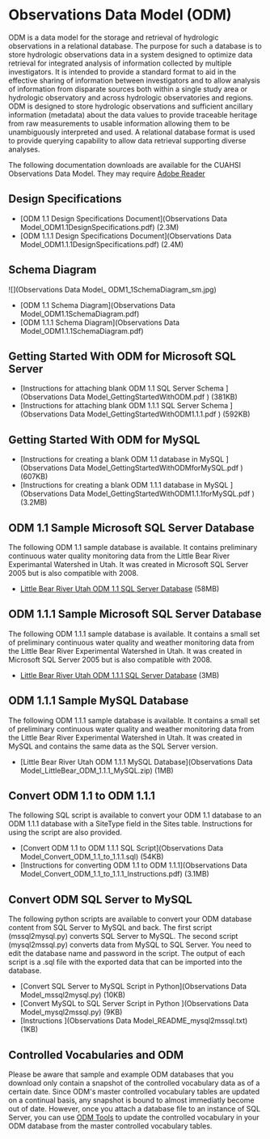 # Observations Data Model (ODM)

ODM is a data model for the storage and retrieval of hydrologic observations in a relational database. The purpose for such a database is to store hydrologic observations data in a system designed to optimize data retrieval for integrated analysis of information collected by multiple investigators. It is intended to provide a standard format to aid in the effective sharing of information between investigators and to allow analysis of information from disparate sources both within a single study area or hydrologic observatory and across hydrologic observatories and regions. ODM is designed to store hydrologic observations and sufficient ancillary information (metadata) about the data values to provide traceable heritage from raw measurements to usable information allowing them to be unambiguously interpreted and used. A relational database format is used to provide querying capability to allow data retrieval supporting diverse analyses.

The following documentation downloads are available for the CUAHSI Observations Data Model. They may require [Adobe Reader](http://get.adobe.com/reader/)

## Design Specifications
* [ODM 1.1 Design Specifications Document](Observations Data Model_ODM1.1DesignSpecifications.pdf) (2.3M)
* [ODM 1.1.1 Design Specifications Document](Observations Data Model_ODM1.1.1DesignSpecifications.pdf) (2.4M)

## Schema Diagram
![](Observations Data Model_ ODM1_1SchemaDiagram_sm.jpg)
* [ODM 1.1 Schema Diagram](Observations Data Model_ODM1.1SchemaDiagram.pdf)
* [ODM 1.1.1 Schema Diagram](Observations Data Model_ODM1.1.1SchemaDiagram.pdf)

##  Getting Started With ODM for Microsoft SQL Server
* [Instructions for attaching blank ODM 1.1 SQL Server Schema ](Observations Data Model_GettingStartedWithODM.pdf ) (381KB)
* [Instructions for attaching blank ODM 1.1.1 SQL Server Schema ](Observations Data Model_GettingStartedWithODM1.1.1.pdf ) (592KB)

##  Getting Started With ODM for MySQL
* [Instructions for creating a blank ODM 1.1 database in MySQL ](Observations Data Model_GettingStartedWithODMforMySQL.pdf ) (607KB)
* [Instructions for creating a blank ODM 1.1.1 database in MySQL ](Observations Data Model_GettingStartedWithODM1.1.1forMySQL.pdf ) (3.2MB)

## ODM 1.1 Sample Microsoft SQL Server Database
The following ODM 1.1 sample database is available. It contains preliminary continuous water quality monitoring data from the Little Bear River Experimantal Watershed in Utah.  It was created in Microsoft SQL Server 2005 but is also compatible with 2008.
* [Little Bear River Utah ODM 1.1 SQL Server Database](http://his.cuahsi.org/software/LittleBear1.1TestingDatabase.zip) (58MB)

## ODM 1.1.1 Sample Microsoft SQL Server Database
The following ODM 1.1.1 sample database is available. It contains a small set of preliminary continuous water quality and weather monitoring data from the Little Bear River Experimental Watershed in Utah.  It was created in Microsoft SQL Server 2005 but is also compatible with 2008.
* [Little Bear River Utah ODM 1.1.1 SQL Server Database](http://his.cuahsi.org/software/LittleBear1.1.1TestingDatabase.zip) (3MB)

## ODM 1.1.1 Sample MySQL Database
The following ODM 1.1.1 sample database is available. It contains a small set of preliminary continuous water quality and weather monitoring data from the Little Bear River Experimental Watershed in Utah.  It was created in MySQL and contains the same data as the SQL Server version.
* [Little Bear River Utah ODM 1.1.1 MySQL Database](Observations Data Model_LittleBear_ODM_1.1.1_MySQL.zip) (1MB)

## Convert ODM 1.1 to ODM 1.1.1
The following SQL script is available to convert your ODM 1.1 database to an ODM 1.1.1 database with a SiteType field in the Sites table.  Instructions for using the script are also provided.
* [Convert ODM 1.1 to ODM 1.1.1 SQL Script](Observations Data Model_Convert_ODM_1.1_to_1.1.1.sql) (54KB)
* [Instructions for converting ODM 1.1 to ODM 1.1.1](Observations Data Model_Convert_ODM_1.1_to_1.1.1_Instructions.pdf) (3.1MB)

## Convert ODM SQL Server to MySQL
The following python scripts are available to convert your ODM database content from SQL Server to MySQL and back. The first script (mssql2mysql.py) converts SQL Server to MySQL. The second script (mysql2mssql.py) converts data from MySQL to SQL Server. You need to edit the database name and password in the script. The output of each script is a .sql file with the exported data that can be imported into the database.
* [Convert SQL Server to MySQL Script in Python](Observations Data Model_mssql2mysql.py) (10KB)
* [Convert MySQL to SQL Server Script in Python ](Observations Data Model_mysql2mssql.py) (9KB)
* [Instructions ](Observations Data Model_README_mysql2mssql.txt) (1KB)

## Controlled Vocabularies and ODM
Please be aware that sample and example ODM databases that you download only contain a snapshot of the controlled vocabulary data as of a certain date. Since ODM's master controlled vocabulary tables are updated on a continual basis, any snapshot is bound to almost immediatly become out of date. However, once you attach a database file to an instance of SQL Server, you can use [ODM Tools](ODM-Tools) to update the controlled vocabulary in your ODM database from the master controlled vocabulary tables. 
